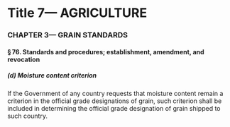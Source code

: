 
# Title 7— AGRICULTURE
### CHAPTER 3— GRAIN STANDARDS
#### § 76. Standards and procedures; establishment, amendment, and revocation
##### (d) Moisture content criterion

If the Government of any country requests that moisture content remain a criterion in the official grade designations of grain, such criterion shall be included in determining the official grade designation of grain shipped to such country.
